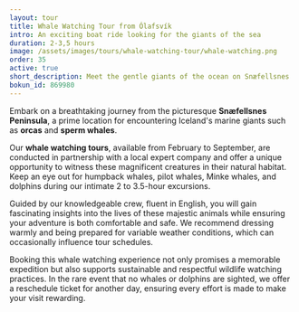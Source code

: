```yaml
---
layout: tour
title: Whale Watching Tour from Ólafsvík
intro: An exciting boat ride looking for the giants of the sea
duration: 2-3,5 hours
image: /assets/images/tours/whale-watching-tour/whale-watching.png
order: 35
active: true
short_description: Meet the gentle giants of the ocean on Snæfellsnes 
bokun_id: 869980
---
```


Embark on a breathtaking journey from the picturesque **Snæfellsnes Peninsula**, a prime location for encountering Iceland's marine giants such as **orcas** and **sperm whales**. 

Our **whale watching tours**, available from February to September, are conducted in partnership with a local expert company and offer a unique opportunity to witness these magnificent creatures in their natural habitat. Keep an eye out for humpback whales, pilot whales, Minke whales, and dolphins during our intimate 2 to 3.5-hour excursions.

Guided by our knowledgeable crew, fluent in English, you will gain fascinating insights into the lives of these majestic animals while ensuring your adventure is both comfortable and safe. We recommend dressing warmly and being prepared for variable weather conditions, which can occasionally influence tour schedules.

Booking this whale watching experience not only promises a memorable expedition but also supports sustainable and respectful wildlife watching practices. In the rare event that no whales or dolphins are sighted, we offer a reschedule ticket for another day, ensuring every effort is made to make your visit rewarding.